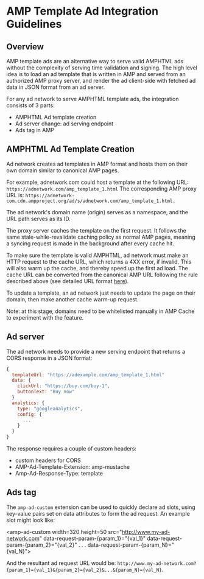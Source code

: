 <!---
Copyright 2016 The AMP HTML Authors. All Rights Reserved.

Licensed under the Apache License, Version 2.0 (the "License");
you may not use this file except in compliance with the License.
You may obtain a copy of the License at

      http://www.apache.org/licenses/LICENSE-2.0

Unless required by applicable law or agreed to in writing, software
distributed under the License is distributed on an "AS-IS" BASIS,
WITHOUT WARRANTIES OR CONDITIONS OF ANY KIND, either express or implied.
See the License for the specific language governing permissions and
limitations under the License.
-->

# AMP Template Ad Integration Guidelines 

## Overview
AMP template ads are an alternative way to serve valid AMPHTML ads without the complexity of serving time validation and signing. The high level idea is to load an ad template that is written in AMP and served from an authorized AMP proxy server, and render the ad client-side with fetched ad data in JSON format from an ad server.

For any ad network to serve AMPHTML template ads, the integration consists of 3 parts:
- AMPHTML Ad  template creation
- Ad server change: ad serving endpoint
- Ads tag in AMP

## AMPHTML Ad Template Creation 
Ad network creates ad templates in AMP format and hosts them on their own domain similar to canonical AMP pages. 

For example, adnetwork.com could host a template at the following URL:
`https://adnetwork.com/amp_template_1.html`
The corresponding AMP proxy URL is:
`https://adnetwork-com.cdn.ampproject.org/ad/s/adnetwork.com/amp_template_1.html.`

The ad network's domain name (origin) serves as a namespace, and the URL path serves as its ID.

The proxy server caches the template on the first request. It follows the same stale-while-revalidate caching policy as normal AMP pages, meaning a syncing request is made in the background after every cache hit.

To make sure the template is valid AMPHTML, ad network must make an HTTP request to the cache URL, which returns a 4XX error, if invalid. This will also warm up the cache, and thereby speed up the first ad load. The cache URL can be converted from the canonical AMP URL following the rule described above (see detailed URL format <a href="https://developers.google.com/amp/cache/overview#amp-cache-url-format">here</a>).

To update a template, an ad network just needs to update the page on their domain, then make another cache warm-up request.

Note: at this stage, domains need to be whitelisted manually in AMP Cache to experiment with the feature.

## Ad server

The ad network needs to provide a new serving endpoint that returns a CORS response in a JSON format:

```js
{
  templateUrl: "https://adexample.com/amp_template_1.html"
  data: {
    clickUrl: "https://buy.com/buy-1",
    buttonText: "Buy now"
  }
  analytics: {
    type: "googleanalytics",
    config: {
      ...
    }
  }
}
```

The response requires a couple of custom headers:
- custom headers for CORS
- AMP-Ad-Template-Extension: amp-mustache
- Amp-Ad-Response-Type: template

## Ads tag

The `amp-ad-custom` extension can be used to quickly declare ad slots, using key-value pairs set on data attributes to form the ad request. An example slot might look like:

<amp-ad-custom width=320 height=50
  src="http://www.my-ad-network.com"
  data-request-param-{param_1}="{val_1}"
  data-request-param-{param_2}="{val_2}"
  . . .
  data-request-param-{param_N}="{val_N}">
</amp-ad-custom>

And the resultant ad request URL would be: `http://www.my-ad-network.com?{param_1}={val_1}&{param_2}={val_2}&...&{param_N}={val_N}`.


